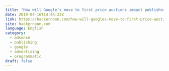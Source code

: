 ```yaml
---
title: "How will Google’s move to first price auctions impact publishers?"
date: 2019-04-16T14:44:23Z
link: https://hackernoon.com/how-will-googles-move-to-first-price-auctions-impact-publishers-e44f2d8d67cd?source=rss----3a8144eabfe3---4
site: hackernoon.com
language: English
category:
  - adsense
  - publishing
  - google
  - advertising
  - programmatic
draft: false
---
```

